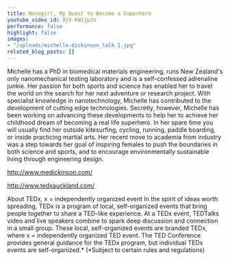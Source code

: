 ```yaml
---
title: Nanogirl, My Quest to Become a Superhero
youtube_video_id: 9jV-KW1jpJo
performance: false
highlight: false
images:
- "/uploads/michelle-dickinson_talk_1.jpg"
related_blog_posts: []
---
```


Michelle has a PhD in biomedical materials engineering, runs New Zealand's only nanomechanical testing laboratory and is a self-confessed adrenaline junkie. Her passion for both sports and science has enabled her to travel the world on the search for her next adventure or research project. With specialist knowledge in nanotechnology, Michelle has contributed to the development of cutting edge technologies. Secretly, however, Michelle has been working on advancing these developments to help her to achieve her childhood dream of becoming a real life superhero. In her spare time you will usually find her outside kitesurfing, cycling, running, paddle boarding, or inside practicing martial arts.  Her recent move to academia from industry was a step towards her goal of inspiring females  to push the boundaries in both science and sports, and to encourage environmentally sustainable living through engineering design.

http://www.medickinson.com/

http://www.tedxauckland.com/

About TEDx, x = independently organized event
In the spirit of ideas worth spreading, TEDx is a program of local, self-organized events that bring people together to share a TED-like experience. At a TEDx event, TEDTalks video and live speakers combine to spark deep discussion and connection in a small group. These local, self-organized events are branded TEDx, where x = independently organized TED event. The TED Conference provides general guidance for the TEDx program, but individual TEDx events are self-organized.* (*Subject to certain rules and regulations)
